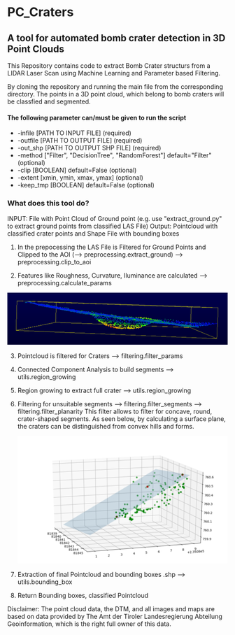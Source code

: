 # PC_Craters

<h2> A tool for automated bomb crater detection in 3D Point Clouds</h2>

<p>This Repository contains code to extract Bomb Crater structurs from a LIDAR Laser Scan using Machine Learning and Parameter based Filtering.</p>

<p>By cloning the repository and running the main file from the corresponding directory. The points in a 3D point cloud, which belong to bomb craters will be classfied and segmented.</p>

<h4>The following parameter can/must be given to run the script</h4>


* -infile     [PATH TO INPUT FILE] (required)
* -outfile    [PATH TO OUTPUT FILE] (required)
* -out_shp    [PATH TO OUTPUT SHP FILE] (required)
* -method     ["Filter", "DecisionTree", "RandomForest"] default="Filter" (optional)
* -clip       [BOOLEAN] default=False (optional)
* -extent     [xmin, ymin, xmax, ymax] (optional)
* -keep_tmp   [BOOLEAN] default=False (optional)


<h3> What does this tool do? </h3>
<p>
INPUT: File with Point Cloud of Ground point (e.g. use "extract_ground.py" to extract ground points from classified LAS File)
Output: Pointcloud with classified crater points and Shape File with bounding boxes
</p>

1. In the prepocessing the LAS File is Filtered for Ground Points and Clipped to the AOI
    (--> preprocessing.extract_ground)
    --> preprocessing.clip_to_aoi

2. Features like Roughness, Curvature, Iluminance are calculated
    --> preprocessing.calculate_params
    
![Alt text](/roughness_3_seite.PNG?raw=true "Optional Title")

3. Pointcloud is filtered for Craters
    --> filtering.filter_params

4. Connected Component Analysis to build segments
    --> utils.region_growing

5. Region growing to extract full crater
    --> utils.region_growing

6. Filtering for unsuitable segments
    --> filtering.filter_segments
    --> filtering.filter_planarity
    This filter allows to filter for concave, round, crater-shaped segments. As seen below, by calculating a surface plane, the craters can be distinguished from convex hills and forms.
    
    ![Alt text](/plane_in_points.PNG?raw=true "Optional Title")

7. Extraction of final Pointcloud and bounding boxes .shp
    --> utils.bounding_box
    
8. Return Bounding boxes, classified Pointcloud
 
<p> Disclaimer:
The point cloud data, the DTM, and all images and maps are based on data provided by The Amt der Tiroler Landesregierung Abteilung Geoinformation, which is the right full owner of this data.
</p>
